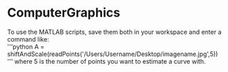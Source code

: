 # ComputerGraphics


To use the MATLAB scripts, save them both in your workspace and enter a command like:  
'''python
A = shiftAndScale(readPoints('/Users/Username/Desktop/imagename.jpg',5))  
'''
where 5 is the number of points you want to estimate a curve with.  



